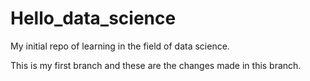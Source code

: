 # Hello_data_science
My initial repo of learning in the field of data science.

This is my first branch and these are the changes made in this branch.
